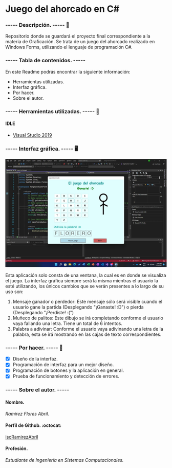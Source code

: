 # Juego del ahorcado en C#
### ----- Descripción. ----- 📄
Repositorio donde se guardará el proyecto final correspondiente a la materia de Graficación. Se trata de un juego del ahorcado realizado en Windows Forms, utilizando el lenguaje de programación C#.

### ----- Tabla de contenidos. ----- 
En este Readme podrás encontrar la siguiente información:
- Herramientas utilizadas.
- Interfaz gráfica.
- Por hacer.
- Sobre el autor.

### ----- Herramientas utilizadas. ----- 🧰
#### IDLE
- [Visual Studio 2019](https://visualstudio.microsoft.com/es/)

### ----- Interfaz gráfica. ----- 🖥️

<p align="center">
  <img src="https://github.com/iscRamirezAbril/hangmansGame_Graficacion/blob/main/Pictures/MainWindow.jpg" width = "700"/>
</p>

Esta aplicación solo consta de una ventana, la cual es en donde se visualiza el juego. La interfaz gráfica siempre será la misma mientras el usuario la esté utilizando, los únicos cambios que 
se verán presentes a lo largo de su uso son: <br>
  1. Mensaje ganador o perdedor: Este mensaje sólo será visible cuando el usuario gane la partida (Desplegando "¡Ganaste! :D") o pierda (Desplegando "¡Perdiste! :(")
  2. Muñeco de palitos: Este dibujo se irá completando conforme el usuario vaya fallando una letra. Tiene un total de 6 intentos.
  3. Palabra a adivinar: Conforme el usuario vaya adivinando una letra de la palabra, esta se irá mostrando en las cajas de texto correspondientes.

### ----- Por hacer. ----- 📝
- [x] Diseño de la interfaz.
- [x] Programación de interfaz para un mejor diseño.
- [x] Programación de botones y la aplicación en general.
- [x] Prueba de funcionamiento y detección de errores.

### ----- Sobre el autor. -----
#### **Nombre.**
_Ramirez Flores Abril._
#### **Perfil de Github.** :octocat:
[iscRamirezAbril](https://github.com/iscRamirezAbril)
#### **Profesión.**
_Estudiante de Ingeniería en Sistemas Computacionales._
